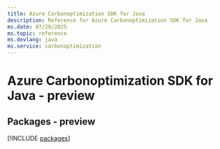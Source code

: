 ```yaml
---
title: Azure Carbonoptimization SDK for Java
description: Reference for Azure Carbonoptimization SDK for Java
ms.date: 07/29/2025
ms.topic: reference
ms.devlang: java
ms.service: carbonoptimization
---
```

# Azure Carbonoptimization SDK for Java - preview
## Packages - preview
[!INCLUDE [packages](carbonoptimization-index.md)]